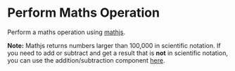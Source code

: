 # Perform Maths Operation

Perform a maths operation using [mathjs](https://api.mathjs.org/).

**Note:** Mathjs returns numbers larger than 100,000 in scientific notation. If you need to add or subtract and get a result that is **not** in scientific notation, you can use the addition/subtraction component [here](https://github.com/ThreatConnect-Inc/threatconnect-playbooks/tree/master/components/TCPBC-Addition%20Subtraction).
